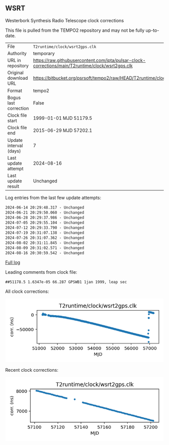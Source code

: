 
## WSRT

Westerbork Synthesis Radio Telescope clock corrections

This file is pulled from the TEMPO2 repository and may not be fully
up-to-date.

|     |     |
|:--- |:--- |
| File | `T2runtime/clock/wsrt2gps.clk` |
| Authority | temporary |
| URL in repository | <https://raw.githubusercontent.com/ipta/pulsar-clock-corrections/main/T2runtime/clock/wsrt2gps.clk> |
| Original download URL | <https://bitbucket.org/psrsoft/tempo2/raw/HEAD/T2runtime/clock/wsrt2gps.clk> |
| Format | tempo2 |
| Bogus last correction | False |
| Clock file start | 1999-01-01 MJD 51179.5 |
| Clock file end | 2015-06-29 MJD 57202.1 |
| Update interval (days) | 7 |
| Last update attempt | 2024-08-16 |
| Last update result | Unchanged |

Log entries from the last few update attempts:
```
2024-06-14 20:29:48.317 - Unchanged
2024-06-21 20:29:50.060 - Unchanged
2024-06-28 20:29:37.986 - Unchanged
2024-07-05 20:29:55.104 - Unchanged
2024-07-12 20:29:33.790 - Unchanged
2024-07-19 20:31:07.138 - Unchanged
2024-07-26 20:31:07.362 - Unchanged
2024-08-02 20:31:11.845 - Unchanged
2024-08-09 20:31:02.571 - Unchanged
2024-08-16 20:30:59.542 - Unchanged
```
[Full log](https://raw.githubusercontent.com/ipta/pulsar-clock-corrections/main/log/T2runtime/clock/wsrt2gps.clk.log)

Leading comments from clock file:

    ##51178.5 1.6347e-05 66.287 GPSWB1 1jan 1999, leap sec



All clock corrections:

![plot of all clock corrections](wsrt2gps.clk.png "All corrections")

Recent clock corrections:

![plot of recent clock corrections](wsrt2gps.clk.short.png "Recent corrections")

